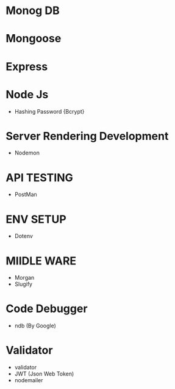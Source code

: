 # Monog DB

# Mongoose

# Express

# Node Js

- Hashing Password {Bcrypt}

# Server Rendering Development

- Nodemon

# API TESTING

- PostMan

# ENV SETUP

- Dotenv

# MIIDLE WARE

- Morgan
- Slugify

# Code Debugger

- ndb (By Google)

# Validator

- validator
- JWT (Json Web Token)
- nodemailer
